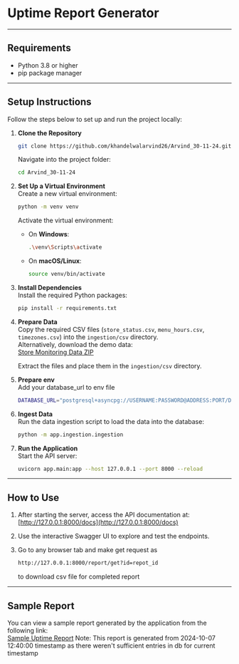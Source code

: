 # Uptime Report Generator

---

## Requirements
- Python 3.8 or higher
- pip package manager

---

## Setup Instructions

Follow the steps below to set up and run the project locally:

1. **Clone the Repository**  
   ```bash
   git clone https://github.com/khandelwalarvind26/Arvind_30-11-24.git
   ```
   Navigate into the project folder:  
   ```bash
   cd Arvind_30-11-24
   ```

2. **Set Up a Virtual Environment**  
   Create a new virtual environment:  
   ```bash
   python -m venv venv
   ```
   Activate the virtual environment:  
   - On **Windows**:  
     ```bash
     .\venv\Scripts\activate
     ```
   - On **macOS/Linux**:  
     ```bash
     source venv/bin/activate
     ```

3. **Install Dependencies**  
   Install the required Python packages:  
   ```bash
   pip install -r requirements.txt
   ```

4. **Prepare Data**  
   Copy the required CSV files (`store_status.csv`, `menu_hours.csv`, `timezones.csv`) into the `ingestion/csv` directory.  
   Alternatively, download the demo data:  
   [Store Monitoring Data ZIP](https://storage.googleapis.com/hiring-problem-statements/store-monitoring-data.zip)  

   Extract the files and place them in the `ingestion/csv` directory.

5. **Prepare env**  
   Add your database_url to env file  
   ```bash
   DATABASE_URL="postgresql+asyncpg://USERNAME:PASSWORD@ADDRESS:PORT/DBNAME"
   ```

6. **Ingest Data**  
   Run the data ingestion script to load the data into the database:  
   ```bash
   python -m app.ingestion.ingestion
   ```

7. **Run the Application**  
   Start the API server:  
   ```bash
   uvicorn app.main:app --host 127.0.0.1 --port 8000 --reload
   ```

---

## How to Use
1. After starting the server, access the API documentation at:  
   [http://127.0.0.1:8000/docs](http://127.0.0.1:8000/docs)

2. Use the interactive Swagger UI to explore and test the endpoints.

3. Go to any browser tab and make get request as
   ```bash
   http://127.0.0.1:8000/report/get?id=repot_id
   ```
   to download csv file for completed report

---

## Sample Report
You can view a sample report generated by the application from the following link:  
[Sample Uptime Report](https://drive.google.com/file/d/1Faocn79e8MmtELxCa9qHw-8Kfr1n9xc1/view?usp=sharing)
Note: This report is generated from 2024-10-07 12:40:00 timestamp as there weren't sufficient entries in db for current timestamp
